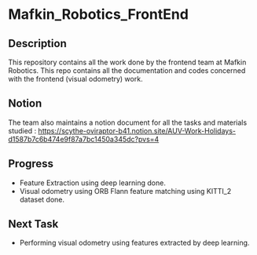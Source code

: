 # Mafkin_Robotics_FrontEnd
## Description
This repository contains all the work done by the frontend team at Mafkin Robotics. This repo contains all the documentation and codes concerned with the frontend (visual odometry) work.

## Notion
The team also maintains a notion document for all the tasks and materials studied : https://scythe-oviraptor-b41.notion.site/AUV-Work-Holidays-d1587b7c6b474e9f87a7bc1450a345dc?pvs=4

## Progress
* Feature Extraction using deep learning done.
* Visual odometry using ORB Flann feature matching using KITTI_2 dataset done.

## Next Task
* Performing visual odometry using features extracted by deep learning.
